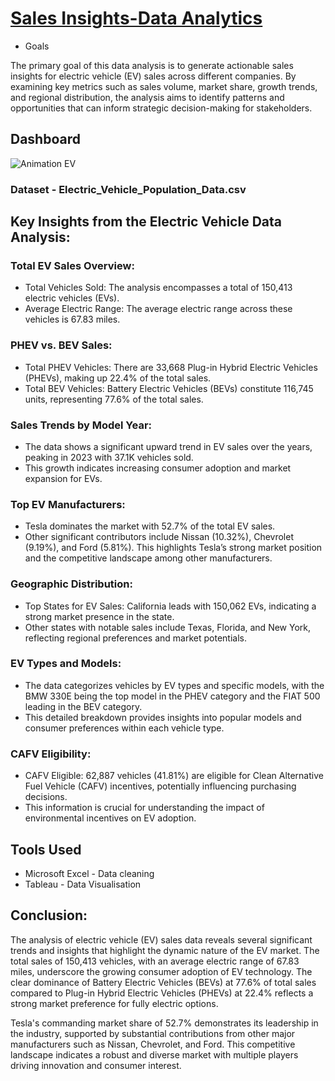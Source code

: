 # [Sales Insights-Data Analytics]([https://rushikeshpatil23.github.io/Project-3-EV-Sales-/](https://rushikeshpatil23.github.io/Sales-Insight-Electric-vehcile-Sales/))

- Goals

The primary goal of this data analysis is to generate actionable sales insights for electric vehicle (EV) sales across different companies. By examining key metrics such as sales volume, market share, growth trends, and regional distribution, the analysis aims to identify patterns and opportunities that can inform strategic decision-making for stakeholders.

## Dashboard
![Animation EV](https://github.com/RushikeshPatil23/Sales-Insight-Electric-vehcile-Sales/assets/169757781/88ad4918-ce61-4697-a9ec-4325c36b9f74)

### Dataset - Electric_Vehicle_Population_Data.csv

## Key Insights from the Electric Vehicle Data Analysis:

### Total EV Sales Overview:
- Total Vehicles Sold: The analysis encompasses a total of 150,413 electric vehicles (EVs).
- Average Electric Range: The average electric range across these vehicles is 67.83 miles.
  
### PHEV vs. BEV Sales:
- Total PHEV Vehicles: There are 33,668 Plug-in Hybrid Electric Vehicles (PHEVs), making up 22.4% of the total sales.
- Total BEV Vehicles: Battery Electric Vehicles (BEVs) constitute 116,745 units, representing 77.6% of the total sales.

### Sales Trends by Model Year:
- The data shows a significant upward trend in EV sales over the years, peaking in 2023 with 37.1K vehicles sold.
- This growth indicates increasing consumer adoption and market expansion for EVs.

### Top EV Manufacturers:
- Tesla dominates the market with 52.7% of the total EV sales.
- Other significant contributors include Nissan (10.32%), Chevrolet (9.19%), and Ford (5.81%).
This highlights Tesla’s strong market position and the competitive landscape among other manufacturers.

### Geographic Distribution:
- Top States for EV Sales: California leads with 150,062 EVs, indicating a strong market presence in the state.
- Other states with notable sales include Texas, Florida, and New York, reflecting regional preferences and market potentials.

### EV Types and Models:
- The data categorizes vehicles by EV types and specific models, with the BMW 330E being the top model in the PHEV category and the FIAT 500 leading in the BEV category.
- This detailed breakdown provides insights into popular models and consumer preferences within each vehicle type.

### CAFV Eligibility:
- CAFV Eligible: 62,887 vehicles (41.81%) are eligible for Clean Alternative Fuel Vehicle (CAFV) incentives, potentially influencing purchasing decisions.
- This information is crucial for understanding the impact of environmental incentives on EV adoption.

## Tools Used
- Microsoft Excel - Data cleaning
- Tableau - Data Visualisation

## Conclusion:
The analysis of electric vehicle (EV) sales data reveals several significant trends and insights that highlight the dynamic nature of the EV market. The total sales of 150,413 vehicles, with an average electric range of 67.83 miles, underscore the growing consumer adoption of EV technology. The clear dominance of Battery Electric Vehicles (BEVs) at 77.6% of total sales compared to Plug-in Hybrid Electric Vehicles (PHEVs) at 22.4% reflects a strong market preference for fully electric options.

Tesla's commanding market share of 52.7% demonstrates its leadership in the industry, supported by substantial contributions from other major manufacturers such as Nissan, Chevrolet, and Ford. This competitive landscape indicates a robust and diverse market with multiple players driving innovation and consumer interest.
